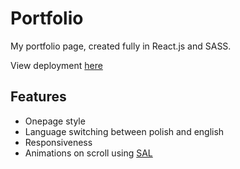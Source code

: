 # Portfolio

My portfolio page, created fully in React.js and SASS.

View deployment [here](https://mipini.github.io/PortfolioPage/)

## Features

-   Onepage style
-   Language switching between polish and english
-   Responsiveness
-   Animations on scroll using [SAL](https://mciastek.github.io/sal/)
